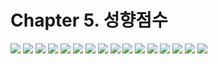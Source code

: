 # Chapter 5. 성향점수
![](../pics/Chapter5-01.jpg)
![](../pics/Chapter5-02.jpg)
![](../pics/Chapter5-03.jpg)
![](../pics/Chapter5-04.jpg)
![](../pics/Chapter5-05.jpg)
![](../pics/Chapter5-06.jpg)
![](../pics/Chapter5-07.jpg)
![](../pics/Chapter5-08.jpg)
![](../pics/Chapter5-09.jpg)
![](../pics/Chapter5-10.jpg)
![](../pics/Chapter5-11.jpg)
![](../pics/Chapter5-12.jpg)
![](../pics/Chapter5-13.jpg)
![](../pics/Chapter5-14.jpg)
![](../pics/Chapter5-15.jpg)
![](../pics/Chapter5-16.jpg)